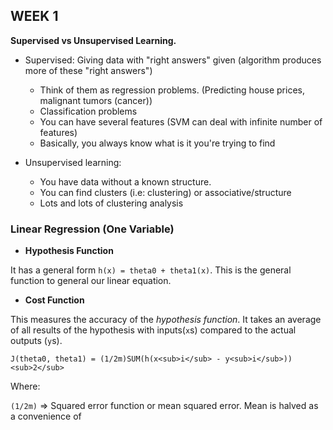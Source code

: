 ## WEEK 1

**Supervised vs Unsupervised Learning.**
  - Supervised: Giving data with "right answers" given (algorithm produces more of these "right answers")
    - Think of them as regression problems. (Predicting house prices, malignant tumors (cancer))
    - Classification problems
    - You can have several features (SVM can deal with infinite number of features)
    - Basically, you always know what is it you're trying to find

  - Unsupervised learning:
    - You have data without a known structure.
    - You can find clusters (i.e: clustering) or associative/structure
    - Lots and lots of clustering analysis

### Linear Regression (One Variable)

- **Hypothesis Function**

It has a general form `h(x) = theta0 + theta1(x)`.
This is the general function to general our linear equation.



- **Cost Function**

This measures the accuracy of the *hypothesis function*. It takes an average of all results of the hypothesis with inputs(`x`s) compared to the actual outputs (`y`s). 

    J(theta0, theta1) = (1/2m)SUM(h(x<sub>i</sub> - y<sub>i</sub>))<sub>2</sub>

Where:

  `(1/2m)` => Squared error function or mean squared error. Mean is halved as a convenience of 

